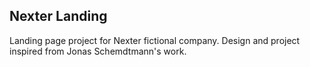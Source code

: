 ## Nexter Landing

Landing page project for Nexter fictional company. Design and project inspired from Jonas Schemdtmann's work. 
